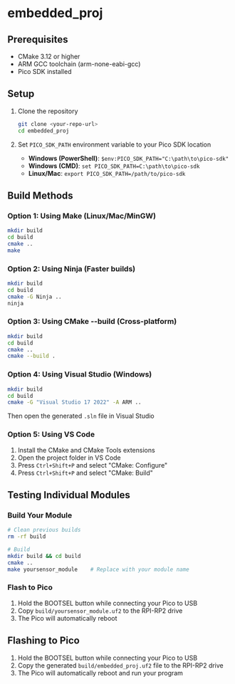 # embedded_proj

## Prerequisites
- CMake 3.12 or higher
- ARM GCC toolchain (arm-none-eabi-gcc)
- Pico SDK installed

## Setup
1. Clone the repository
   ```bash
   git clone <your-repo-url>
   cd embedded_proj
   ```

2. Set `PICO_SDK_PATH` environment variable to your Pico SDK location
   - **Windows (PowerShell)**: `$env:PICO_SDK_PATH="C:\path\to\pico-sdk"`
   - **Windows (CMD)**: `set PICO_SDK_PATH=C:\path\to\pico-sdk`
   - **Linux/Mac**: `export PICO_SDK_PATH=/path/to/pico-sdk`

## Build Methods

### Option 1: Using Make (Linux/Mac/MinGW)
```bash
mkdir build
cd build
cmake ..
make
```

### Option 2: Using Ninja (Faster builds)
```bash
mkdir build
cd build
cmake -G Ninja ..
ninja
```

### Option 3: Using CMake --build (Cross-platform)
```bash
mkdir build
cd build
cmake ..
cmake --build .
```

### Option 4: Using Visual Studio (Windows)
```bash
mkdir build
cd build
cmake -G "Visual Studio 17 2022" -A ARM ..
```
Then open the generated `.sln` file in Visual Studio

### Option 5: Using VS Code
1. Install the CMake and CMake Tools extensions
2. Open the project folder in VS Code
3. Press `Ctrl+Shift+P` and select "CMake: Configure"
4. Press `Ctrl+Shift+P` and select "CMake: Build"

## Testing Individual Modules

### Build Your Module
```bash
# Clean previous builds
rm -rf build

# Build
mkdir build && cd build
cmake ..
make yoursensor_module    # Replace with your module name
```

### Flash to Pico
1. Hold the BOOTSEL button while connecting your Pico to USB
2. Copy `build/yoursensor_module.uf2` to the RPI-RP2 drive
3. The Pico will automatically reboot

## Flashing to Pico
1. Hold the BOOTSEL button while connecting your Pico to USB
2. Copy the generated `build/embedded_proj.uf2` file to the RPI-RP2 drive
3. The Pico will automatically reboot and run your program


